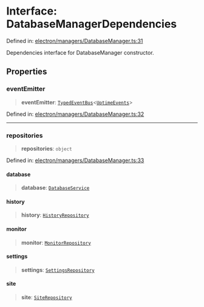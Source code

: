 # Interface: DatabaseManagerDependencies

Defined in: [electron/managers/DatabaseManager.ts:31](https://github.com/Nick2bad4u/Uptime-Watcher/blob/dca5483e793478722cd3e6e125cafcec5fc771f0/electron/managers/DatabaseManager.ts#L31)

Dependencies interface for DatabaseManager constructor.

## Properties

### eventEmitter

> **eventEmitter**: [`TypedEventBus`](../../../events/TypedEventBus/classes/TypedEventBus.md)\<[`UptimeEvents`](../../../events/eventTypes/interfaces/UptimeEvents.md)\>

Defined in: [electron/managers/DatabaseManager.ts:32](https://github.com/Nick2bad4u/Uptime-Watcher/blob/dca5483e793478722cd3e6e125cafcec5fc771f0/electron/managers/DatabaseManager.ts#L32)

***

### repositories

> **repositories**: `object`

Defined in: [electron/managers/DatabaseManager.ts:33](https://github.com/Nick2bad4u/Uptime-Watcher/blob/dca5483e793478722cd3e6e125cafcec5fc771f0/electron/managers/DatabaseManager.ts#L33)

#### database

> **database**: [`DatabaseService`](../../../services/database/DatabaseService/classes/DatabaseService.md)

#### history

> **history**: [`HistoryRepository`](../../../services/database/HistoryRepository/classes/HistoryRepository.md)

#### monitor

> **monitor**: [`MonitorRepository`](../../../services/database/MonitorRepository/classes/MonitorRepository.md)

#### settings

> **settings**: [`SettingsRepository`](../../../services/database/SettingsRepository/classes/SettingsRepository.md)

#### site

> **site**: [`SiteRepository`](../../../services/database/SiteRepository/classes/SiteRepository.md)
